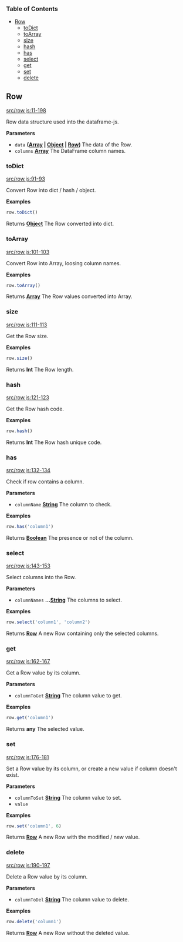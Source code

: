 <!-- Generated by documentation.js. Update this documentation by updating the source code. -->

### Table of Contents

-   [Row][1]
    -   [toDict][2]
    -   [toArray][3]
    -   [size][4]
    -   [hash][5]
    -   [has][6]
    -   [select][7]
    -   [get][8]
    -   [set][9]
    -   [delete][10]

## Row

[src/row.js:11-198][11]

Row data structure used into the dataframe-js.

**Parameters**

-   `data` **([Array][12] \| [Object][13] \| [Row][14])** The data of the Row.
-   `columns` **[Array][12]** The DataFrame column names.

### toDict

[src/row.js:91-93][15]

Convert Row into dict / hash / object.

**Examples**

```javascript
row.toDict()
```

Returns **[Object][13]** The Row converted into dict.

### toArray

[src/row.js:101-103][16]

Convert Row into Array, loosing column names.

**Examples**

```javascript
row.toArray()
```

Returns **[Array][12]** The Row values converted into Array.

### size

[src/row.js:111-113][17]

Get the Row size.

**Examples**

```javascript
row.size()
```

Returns **Int** The Row length.

### hash

[src/row.js:121-123][18]

Get the Row hash code.

**Examples**

```javascript
row.hash()
```

Returns **Int** The Row hash unique code.

### has

[src/row.js:132-134][19]

Check if row contains a column.

**Parameters**

-   `columnName` **[String][20]** The column to check.

**Examples**

```javascript
row.has('column1')
```

Returns **[Boolean][21]** The presence or not of the column.

### select

[src/row.js:143-153][22]

Select columns into the Row.

**Parameters**

-   `columnNames` **...[String][20]** The columns to select.

**Examples**

```javascript
row.select('column1', 'column2')
```

Returns **[Row][14]** A new Row containing only the selected columns.

### get

[src/row.js:162-167][23]

Get a Row value by its column.

**Parameters**

-   `columnToGet` **[String][20]** The column value to get.

**Examples**

```javascript
row.get('column1')
```

Returns **any** The selected value.

### set

[src/row.js:176-181][24]

Set a Row value by its column, or create a new value if column doesn't exist.

**Parameters**

-   `columnToSet` **[String][20]** The column value to set.
-   `value`  

**Examples**

```javascript
row.set('column1', 6)
```

Returns **[Row][14]** A new Row with the modified / new value.

### delete

[src/row.js:190-197][25]

Delete a Row value by its column.

**Parameters**

-   `columnToDel` **[String][20]** The column value to delete.

**Examples**

```javascript
row.delete('column1')
```

Returns **[Row][14]** A new Row without the deleted value.

[1]: #row

[2]: #todict

[3]: #toarray

[4]: #size

[5]: #hash

[6]: #has

[7]: #select

[8]: #get

[9]: #set

[10]: #delete

[11]: https://github.com/Gmousse/dataframe-js/blob/519708cd5edea0cc2721ea668f4619637b09c9d9/src/row.js#L11-L198 "Source code on GitHub"

[12]: https://developer.mozilla.org/docs/Web/JavaScript/Reference/Global_Objects/Array

[13]: https://developer.mozilla.org/docs/Web/JavaScript/Reference/Global_Objects/Object

[14]: #row

[15]: https://github.com/Gmousse/dataframe-js/blob/519708cd5edea0cc2721ea668f4619637b09c9d9/src/row.js#L91-L93 "Source code on GitHub"

[16]: https://github.com/Gmousse/dataframe-js/blob/519708cd5edea0cc2721ea668f4619637b09c9d9/src/row.js#L101-L103 "Source code on GitHub"

[17]: https://github.com/Gmousse/dataframe-js/blob/519708cd5edea0cc2721ea668f4619637b09c9d9/src/row.js#L111-L113 "Source code on GitHub"

[18]: https://github.com/Gmousse/dataframe-js/blob/519708cd5edea0cc2721ea668f4619637b09c9d9/src/row.js#L121-L123 "Source code on GitHub"

[19]: https://github.com/Gmousse/dataframe-js/blob/519708cd5edea0cc2721ea668f4619637b09c9d9/src/row.js#L132-L134 "Source code on GitHub"

[20]: https://developer.mozilla.org/docs/Web/JavaScript/Reference/Global_Objects/String

[21]: https://developer.mozilla.org/docs/Web/JavaScript/Reference/Global_Objects/Boolean

[22]: https://github.com/Gmousse/dataframe-js/blob/519708cd5edea0cc2721ea668f4619637b09c9d9/src/row.js#L143-L153 "Source code on GitHub"

[23]: https://github.com/Gmousse/dataframe-js/blob/519708cd5edea0cc2721ea668f4619637b09c9d9/src/row.js#L162-L167 "Source code on GitHub"

[24]: https://github.com/Gmousse/dataframe-js/blob/519708cd5edea0cc2721ea668f4619637b09c9d9/src/row.js#L176-L181 "Source code on GitHub"

[25]: https://github.com/Gmousse/dataframe-js/blob/519708cd5edea0cc2721ea668f4619637b09c9d9/src/row.js#L190-L197 "Source code on GitHub"
